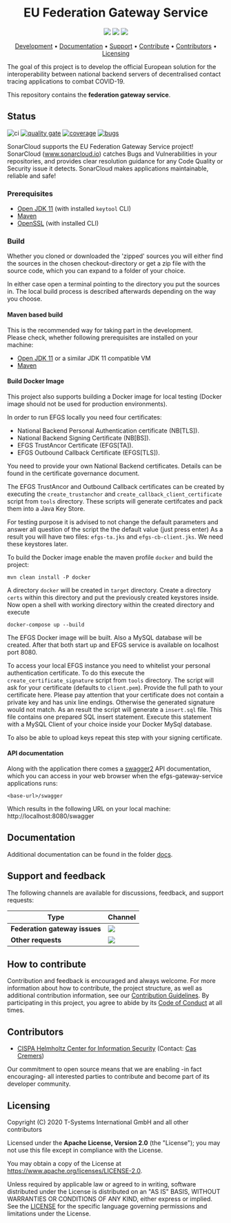 <h1 align="center">
    EU Federation Gateway Service
</h1>

<p align="center">
    <a href="https://github.com/eu-federation-gateway-service/efgs-federation-gateway/commits/" title="Last Commit"><img src="https://img.shields.io/github/last-commit/eu-federation-gateway-service/efgs-federation-gateway?style=flat"></a>
    <a href="https://github.com/eu-federation-gateway-service/efgs-federation-gateway/issues" title="Open Issues"><img src="https://img.shields.io/github/issues/eu-federation-gateway-service/efgs-federation-gateway?style=flat"></a>
    <a href="https://github.com/eu-federation-gateway-service/efgs-federation-gateway/blob/master/LICENSE" title="License"><img src="https://img.shields.io/badge/License-Apache%202.0-green.svg?style=flat"></a>
</p>

<p align="center">
  <a href="#development">Development</a> •
  <a href="#documentation">Documentation</a> •
  <a href="#support-and-feedback">Support</a> •
  <a href="#how-to-contribute">Contribute</a> •
  <a href="#contributors">Contributors</a> •
  <a href="#licensing">Licensing</a>
</p>

The goal of this project is to develop the official European solution for the interoperability between national backend servers of decentralised contact tracing applications to combat COVID-19.

This repository contains the **federation gateway service**.

## Status
![ci](https://github.com/eu-federation-gateway-service/efgs-federation-gateway/workflows/ci-master/badge.svg)
[![quality gate](https://sonarcloud.io/api/project_badges/measure?project=eu-federation-gateway-service_efgs-federation-gateway&metric=alert_status)](https://sonarcloud.io/dashboard?id=eu-federation-gateway-service_efgs-federation-gateway)
[![coverage](https://sonarcloud.io/api/project_badges/measure?project=eu-federation-gateway-service_efgs-federation-gateway&metric=coverage)](https://sonarcloud.io/dashboard?id=eu-federation-gateway-service_efgs-federation-gateway)
[![bugs](https://sonarcloud.io/api/project_badges/measure?project=eu-federation-gateway-service_efgs-federation-gateway&metric=bugs)](https://sonarcloud.io/dashboard?id=eu-federation-gateway-service_efgs-federation-gateway)  

SonarCloud supports the EU Federation Gateway Service project! SonarCloud (www.sonarcloud.io) catches Bugs and Vulnerabilities in your repositories, and provides clear resolution guidance for any Code Quality or Security issue it detects. SonarCloud makes applications maintainable, reliable and safe!

### Prerequisites
 - [Open JDK 11](https://openjdk.java.net) (with installed ```keytool``` CLI)
 - [Maven](https://maven.apache.org)
 - [OpenSSL](https://www.openssl.org) (with installed CLI)

### Build
Whether you cloned or downloaded the 'zipped' sources you will either find the sources in the chosen checkout-directory or get a zip file with the source code, which you can expand to a folder of your choice.

In either case open a terminal pointing to the directory you put the sources in. The local build process is described afterwards depending on the way you choose.

#### Maven based build
This is the recommended way for taking part in the development.  
Please check, whether following prerequisites are installed on your machine:
- [Open JDK 11](https://openjdk.java.net) or a similar JDK 11 compatible VM  
- [Maven](https://maven.apache.org)

#### Build Docker Image
This project also supports building a Docker image for local testing (Docker image should not be used for production environments).

In order to run EFGS locally you need four certificates:

* National Backend Personal Authentication certificate (NB[TLS]).
* National Backend Signing Certificate (NB[BS]).
* EFGS TrustAncor Certificate (EFGS[TA]).
* EFGS Outbound Callback Certificate (EFGS[TLS]).

You need to provide your own National Backend certificates. Details can be found in the certificate governance document.

The EFGS TrustAncor and Outbound Callback certificates can be created by executing the `create_trustanchor` and `create_callback_client_certificate` script from `tools` directory. These scripts will generate certifcates and pack them into a Java Key Store.

For testing purpose it is advised to not change the default parameters and answer all question of the script the the default value (just press enter) 
As a result you will have two files: `efgs-ta.jks` and `efgs-cb-client.jks`. We need these keystores later.

To build the Docker image enable the maven profile ```docker``` and build the project:

```shell script
mvn clean install -P docker
```

A directory ```docker``` will be created in ```target``` directory. Create a directory ```certs``` within this directory and put the previously created keystores inside.
Now open a shell with working directory within the created directory and execute

```shell script
docker-compose up --build
```

The EFGS Docker image will be built. Also a MySQL database will be created. After that both start up and EFGS service is available on localhost port 8080.

To access your local EFGS instance you need to whitelist your personal authentication certificate.
To do this execute the `create_certificate_signature` script from `tools` directory. The script will ask for your certificate (defaults to `client.pem`). Provide the full path to your certificate here. Please pay attention that your certificate does not contain a private key and has unix line endings. Otherwise the generated signature would not match.
As an result the script will generate a ```insert.sql``` file. This file contains one prepared SQL insert statement. Execute this statement with a MySQL Client of your choice inside your Docker MySql database.

To also be able to upload keys repeat this step with your signing certificate.

#### API documentation  
Along with the application there comes a [swagger2](https://swagger.io) API documentation, which you can access in your web browser when the efgs-gateway-service applications runs:

    <base-url>/swagger

Which results in the following URL on your local machine:
http://localhost:8080/swagger

## Documentation  

Additional documentation can be found in the folder [docs](./docs/).

## Support and feedback
The following channels are available for discussions, feedback, and support requests:

| Type                     | Channel                                                |
| ------------------------ | ------------------------------------------------------ |
| **Federation gateway issues**    | <a href="https://github.com/eu-federation-gateway-service/efgs-federation-gateway/issues" title="Open Issues"><img src="https://img.shields.io/github/issues/eu-federation-gateway-service/efgs-federation-gateway?style=flat"></a>  |
| **Other requests**    | <a href="mailto:opensource@telekom.de" title="Email EFGS Team"><img src="https://img.shields.io/badge/email-EFGS%20team-green?logo=mail.ru&style=flat-square&logoColor=white"></a>   |

## How to contribute  
Contribution and feedback is encouraged and always welcome. For more information about how to contribute, the project structure, as well as additional contribution information, see our [Contribution Guidelines](./CONTRIBUTING.md). By participating in this project, you agree to abide by its [Code of Conduct](./CODE_OF_CONDUCT.md) at all times.

## Contributors  

  - [CISPA Helmholtz Center for Information Security](https://www.cispa.de/) (Contact: [Cas Cremers](https://cispa.saarland/group/cremers/index.html))

Our commitment to open source means that we are enabling -in fact encouraging- all interested parties to contribute and become part of its developer community.

## Licensing
Copyright (C) 2020 T-Systems International GmbH and all other contributors

Licensed under the **Apache License, Version 2.0** (the "License"); you may not use this file except in compliance with the License.

You may obtain a copy of the License at https://www.apache.org/licenses/LICENSE-2.0.

Unless required by applicable law or agreed to in writing, software distributed under the License is distributed on an "AS IS" BASIS, WITHOUT WARRANTIES OR CONDITIONS OF ANY KIND, either express or implied. See the [LICENSE](./LICENSE) for the specific language governing permissions and limitations under the License.
